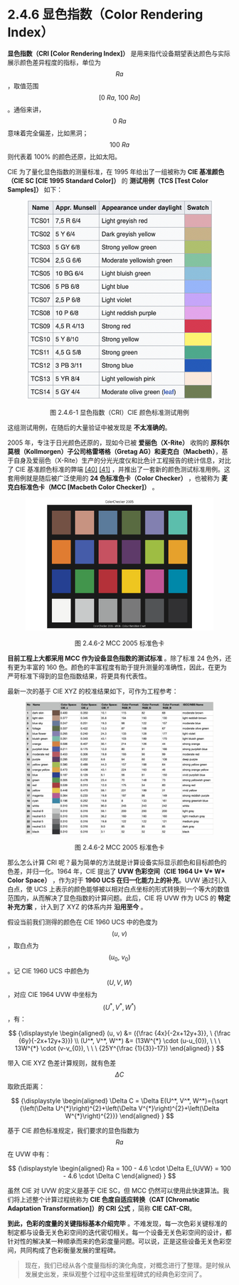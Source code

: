 
# 2.4.6 显色指数（Color Rendering Index）

**显色指数（CRI [Color Rendering Index]）** 是用来指代设备期望表达颜色与实际展示颜色差异程度的指标，单位为 $$Ra$$ ，取值范围 $$[0 \ Ra, \ 100 \ Ra]$$ 。通俗来讲， $$0 \ Ra$$ 意味着完全偏差，比如黑洞； $$100 \ Ra$$ 则代表着 100% 的颜色还原，比如太阳。

CIE 为了量化显色指数的测量标准，在 1995 年给出了一组被称为 **CIE 基准颜色（CIE SC [CIE 1995 Standard Color]）** 的 **测试用例（TCS [Test Color Samples]）** 如下：

<center>
<figure>
   <img width = "450" height = "450"
      src="../../Pictures/CIE_Test_color_samples.png" alt="">
   <figcaption>
      <p>图 2.4.6-1 显色指数（CRI）CIE 颜色标准测试用例</p>
   </figcaption>
</figure>
</center>

这组测试用例，在随后的大量验证中被发现是 **不太准确的**。

2005 年，专注于日光颜色还原的，现如今已被 **爱丽色（X-Rite）** 收购的 **原科尔莫根（Kollmorgen）子公司格雷塔格（Gretag AG）和麦克白（Macbeth）**，基于自身及爱丽色（X-Rite）生产的分光光度仪和比色计工程报告的统计信息，对比了 CIE 基准颜色标准的弊端 [\[40\]][ref] [\[41\]][ref] ，并推出了一套新的颜色测试标准用例。这套用例就是随后被广泛使用的 **24 色标准色卡（Color Checker）** ，也被称为 **麦克白标准色卡（MCC [Macbeth Color Checker]）** 。

<center>
<figure>
   <img width = "600" height = "300"
      src="../../Pictures/MCC%202005.png" alt="">
   <figcaption>
      <p>图 2.4.6-2 MCC 2005 标准色卡</p>
   </figcaption>
</figure>
</center>

**目前工程上大都采用 MCC 作为设备显色指数的测试标准** 。除了标准 24 色外，还有更为丰富的 160 色。颜色的丰富程度有助于提升测量的准确性，因此，在更为严苛标准下得到的显色指数结果，将更具有代表性。

最新一次的基于 CIE XYZ 的校准结果如下，可作为工程参考：

<center>
<figure>
   <img width = "550" height = "300"
      src="../../Pictures/MCC%202005%20table.png" alt="">
   <figcaption>
      <p>图 2.4.6-2 MCC 2005 标准色卡</p>
   </figcaption>
</figure>
</center>

那么怎么计算 CRI 呢？最为简单的方法就是计算设备实际显示颜色和目标颜色的色差，并归一化。1964 年，CIE 提出了 **UVW 色彩空间（CIE 1964 U\* V\* W\* Color Space）** ，作为对于 **1960 UCS 在归一化能力上的补充**。UVW 通过引入白点，使 UCS 上表示的颜色能够被以相对白点坐标的形式转换到一个等大的数值范围内，从而解决了显色指数的计算问题。此后，CIE 将 UVW 作为 UCS 的 **特定补充方案** ，计入到了 XYZ 的体系内并 **沿用至今** 。

假设当前我们测得的颜色在 CIE 1960 UCS 中的色度为 $$(u,\ v)$$ ，取白点为 $$(u_0,\ v_0)$$ 。记 CIE 1960 UCS 中颜色为 $$(U, V, W)$$ ，对应 CIE 1964 UVW 中坐标为 $$(U^*, V^*, W^*)$$ ，有：

$$
{\displaystyle 
 \begin{aligned}
   (u, v) &= ({\frac  {4x}{-2x+12y+3}}, \ {\frac  {6y}{-2x+12y+3}}) \\
   (U^*, V^*, W^*) &= (13W^{*} \cdot (u-u_{0}), \ \ \ 13W^{*} \cdot (v-v_{0}), \ \ \ {25Y^{\frac {1}{3}}-17}) 
 \end{aligned}
}
$$

带入 CIE XYZ 色差计算规则，就有色差 $$\Delta C$$ 取欧氏距离：

$$
{\displaystyle 
 \begin{aligned}
   \Delta C = \Delta E(U^*, V^*, W^*)={\sqrt {\left(\Delta U^{*}\right)^{2}+\left(\Delta V^{*}\right)^{2}+\left(\Delta W^{*}\right)^{2}}}
 \end{aligned}
}
$$

基于 CIE 颜色标准规定，我们要求的显色指数为 $$Ra$$ 在 UVW 中有：

$$
{\displaystyle 
 \begin{aligned}
   Ra = 100 - 4.6 \cdot \Delta E_{UVW} = 100 - 4.6 \cdot \Delta C
 \end{aligned}
}
$$

虽然 CIE 对 UVW 的定义是基于 CIE SC，但 MCC 仍然可以使用此快速算法。我们将上述整个计算过程统称为 **CIE 色度自适应转换（CAT [Chromatic Adaptation Transformation]）的 CRI 公式** ，简称 **CIE CAT-CRI**。

**到此，色彩的度量的关键指标基本介绍完毕** 。不难发现，每一次色彩关键标准的制定都与设备无关色彩空间的迭代密切相关。每一个设备无关色彩空间的设计，都针对性的解决某一种顺承而来的色彩度量问题。可以说，正是这些设备无关色彩空间，共同构成了色彩衡量发展的里程碑。

>现在，我们已经从各个度量指标的演化角度，对概念进行了整理。是时候从发展史出发，来纵观整个过程中这些里程碑式的经典色彩空间了。


[ref]: References_2.md